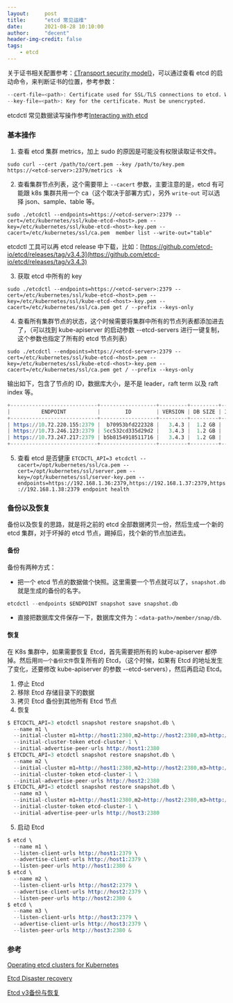 ```yaml
---
layout:     post
title:      "etcd 常见运维"
date:       2021-08-28 10:10:00
author:     "decent"
header-img-credit: false
tags:
    - etcd
---
```


关于证书相关配置参考：[《Transport security model》](https://etcd.io/docs/v3.5/op-guide/security/)，可以通过查看 etcd 的启动命令，来判断证书的位置，参考参数：
```s
--cert-file=<path>: Certificate used for SSL/TLS connections to etcd. When this option is set, advertise-client-urls can use the HTTPS schema.
--key-file=<path>: Key for the certificate. Must be unencrypted.
```

etcdctl 常见数据读写操作参考[Interacting with etcd](https://etcd.io/docs/v3.5/dev-guide/interacting_v3/)

### 基本操作

1. 查看 etcd 集群 metrics，加上 sudo 的原因是可能没有权限读取证书文件。

`sudo curl --cert /path/to/cert.pem --key /path/to/key.pem  https://<etcd-server>:2379/metrics -k`

2. 查看集群节点列表，这个需要带上 `--cacert` 参数，主要注意的是，etcd 有可能跟 k8s 集群共用一个 ca（这个取决于部署方式），另外 `write-out` 可以选择 json、sample、table 等。

`sudo ./etcdctl --endpoints=https://<etcd-server>:2379 --cert=/etc/kubernetes/ssl/kube-etcd-<host>.pem --key=/etc/kubernetes/ssl/kube-etcd-<host>-key.pem --cacert=/etc/kubernetes/ssl/ca.pem  member list --write-out="table"`

etcdctl 工具可以再 etcd release 中下载，比如：[https://github.com/etcd-io/etcd/releases/tag/v3.4.3](https://github.com/etcd-io/etcd/releases/tag/v3.4.3)

3. 获取 etcd 中所有的 key

`sudo ./etcdctl --endpoints=https://<etcd-server>:2379 --cert=/etc/kubernetes/ssl/kube-etcd-<host>.pem --key=/etc/kubernetes/ssl/kube-etcd-<host>-key.pem --cacert=/etc/kubernetes/ssl/ca.pem get / --prefix --keys-only`

4. 查看所有集群节点的状态，这个时候需要将集群中所有的节点列表都添加进去了，（可以找到 kube-apiserver 的启动参数 --etcd-servers 进行一键复制，这个参数也指定了所有的 etcd 节点列表）

`sudo ./etcdctl --endpoints=https://<etcd-server>:2379 --cert=/etc/kubernetes/ssl/kube-etcd-<host>.pem --key=/etc/kubernetes/ssl/kube-etcd-<host>-key.pem --cacert=/etc/kubernetes/ssl/ca.pem get / --prefix --keys-only`

输出如下，包含了节点的 ID，数据库大小，是不是 leader，raft term 以及 raft index 等。
```s
+----------------------------+------------------+---------+---------+-----------+------------+-----------+------------+--------------------+--------+
|          ENDPOINT          |        ID        | VERSION | DB SIZE | IS LEADER | IS LEARNER | RAFT TERM | RAFT INDEX | RAFT APPLIED INDEX | ERRORS |
+----------------------------+------------------+---------+---------+-----------+------------+-----------+------------+--------------------+--------+
| https://10.72.220.155:2379 |  b70953bfd222328 |   3.4.3 |  1.2 GB |     false |      false |      1455 | 1540134058 |         1540134058 |        |
| https://10.73.246.123:2379 | 5cc532cd335d29d2 |   3.4.3 |  1.2 GB |      true |      false |      1455 | 1540134058 |         1540134058 |        |
| https://10.73.247.217:2379 | b5b8154918511716 |   3.4.3 |  1.2 GB |     false |      false |      1455 | 1540134058 |         1540134058 |        |
+----------------------------+------------------+---------+---------+-----------+------------+-----------+------------+--------------------+--------+
```
5. 查看 etcd 是否健康
`ETCDCTL_API=3 etcdctl --cacert=/opt/kubernetes/ssl/ca.pem --cert=/opt/kubernetes/ssl/server.pem --key=/opt/kubernetes/ssl/server-key.pem --endpoints=https://192.168.1.36:2379,https://192.168.1.37:2379,https://192.168.1.38:2379 endpoint health`

### 备份以及恢复
备份以及恢复的思路，就是将之前的 etcd 全部数据拷贝一份，然后生成一个新的 etcd 集群，对于坏掉的 etcd 节点，踢掉后，找个新的节点加进去。
#### 备份
备份有两种方式：
* 把一个 etcd 节点的数据做个快照。这里需要一个节点就可以了，`snapshot.db` 就是生成的备份的名字。
```s
etcdctl --endpoints $ENDPOINT snapshot save snapshot.db
```
* 直接把数据库文件保存一下，数据库文件为：`<data-path>/member/snap/db`.

#### 恢复
在 K8s 集群中，如果需要恢复 Etcd，首先需要把所有的 kube-apiserver 都停掉。然后用`同一个备份文件`恢复所有的 Etcd，（这个时候，如果有 Etcd 的地址发生了变化，还要修改 kube-apiserver 的参数 --etcd-servers），然后再启动 Etcd。

1. 停止 Etcd
2. 移除 Etcd 存储目录下的数据
3. 拷贝 Etcd 备份到其他所有 Etcd 节点
4. 恢复
```s
$ ETCDCTL_API=3 etcdctl snapshot restore snapshot.db \
  --name m1 \
  --initial-cluster m1=http://host1:2380,m2=http://host2:2380,m3=http://host3:2380 \
  --initial-cluster-token etcd-cluster-1 \
  --initial-advertise-peer-urls http://host1:2380
$ ETCDCTL_API=3 etcdctl snapshot restore snapshot.db \
  --name m2 \
  --initial-cluster m1=http://host1:2380,m2=http://host2:2380,m3=http://host3:2380 \
  --initial-cluster-token etcd-cluster-1 \
  --initial-advertise-peer-urls http://host2:2380
$ ETCDCTL_API=3 etcdctl snapshot restore snapshot.db \
  --name m3 \
  --initial-cluster m1=http://host1:2380,m2=http://host2:2380,m3=http://host3:2380 \
  --initial-cluster-token etcd-cluster-1 \
  --initial-advertise-peer-urls http://host3:2380
```
5. 启动 Etcd
```s
$ etcd \
  --name m1 \
  --listen-client-urls http://host1:2379 \
  --advertise-client-urls http://host1:2379 \
  --listen-peer-urls http://host1:2380 &
$ etcd \
  --name m2 \
  --listen-client-urls http://host2:2379 \
  --advertise-client-urls http://host2:2379 \
  --listen-peer-urls http://host2:2380 &
$ etcd \
  --name m3 \
  --listen-client-urls http://host3:2379 \
  --advertise-client-urls http://host3:2379 \
  --listen-peer-urls http://host3:2380 &
```

### 参考
[Operating etcd clusters for Kubernetes](https://kubernetes.io/docs/tasks/administer-cluster/configure-upgrade-etcd/)

[Etcd Disaster recovery](https://etcd.io/docs/v3.3/op-guide/recovery/)

[Etcd v3备份与恢复](https://zhuanlan.zhihu.com/p/101523337)